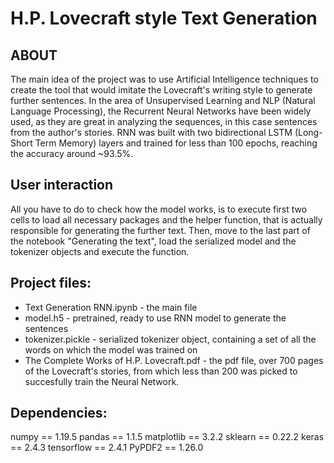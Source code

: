 # H.P. Lovecraft style Text Generation 

## ABOUT
The main idea of the project was to use Artificial Intelligence techniques to create the tool that would imitate the Lovecraft's
writing style to generate further sentences. 
In the area of Unsupervised Learning and NLP (Natural Language Processing), the Recurrent Neural Networks have been widely used, as they are great in analyzing the sequences, in this case sentences from the author's stories.
RNN was built with two bidirectional LSTM (Long-Short Term Memory) layers and trained for less than 100 epochs, reaching the accuracy around ~93.5%.


## User interaction
All you have to do to check how the model works, is to execute first two cells to load all necessary packages and the helper function,
that is actually responsible for generating the further text. Then, move to the last part of the notebook "Generating the text", load the serialized model and the tokenizer objects and execute the function. 


## Project files:
- Text Generation RNN.ipynb - the main file
- model.h5 - pretrained, ready to use RNN model to generate the sentences
- tokenizer.pickle - serialized tokenizer object, containing a set of all the words on which the model was trained on
- The Complete Works of H.P. Lovecraft.pdf - the pdf file, over 700 pages of the Lovecraft's stories, from which less than 200 was picked
to succesfully train the Neural Network.


## Dependencies:
numpy == 1.19.5
pandas == 1.1.5
matplotlib == 3.2.2
sklearn == 0.22.2
keras == 2.4.3
tensorflow == 2.4.1
PyPDF2 == 1.26.0
